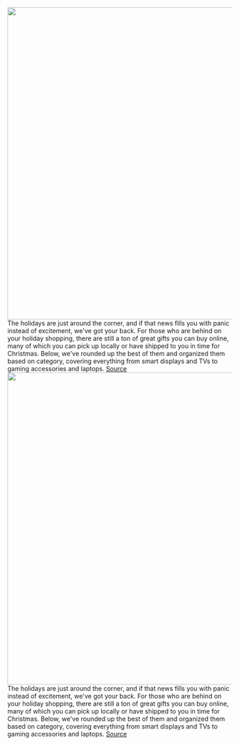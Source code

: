 <img src='https://cdn.vox-cdn.com/thumbor/pu9-jldh63lqY3wj4u_rczUKNlg=/0x0:2040x1360/1200x800/filters:focal(857x517:1183x843)/cdn.vox-cdn.com/uploads/chorus_image/image/70289663/dseifert_20210323_4485_0004.5.jpg' width='700px' /><br/>
The holidays are just around the corner, and if that news fills you with panic instead of excitement, we've got your back. For those who are behind on your holiday shopping, there are still a ton of great gifts you can buy online, many of which you can pick up locally or have shipped to you in time for Christmas. Below, we've rounded up the best of them and organized them based on category, covering everything from smart displays and TVs to gaming accessories and laptops.
<a href='https://www.theverge.com/22840189/christmas-gifts-best-last-minute-tech-gaming-gadgets-shipping'> Source <a/><img src='https://cdn.vox-cdn.com/thumbor/pu9-jldh63lqY3wj4u_rczUKNlg=/0x0:2040x1360/1200x800/filters:focal(857x517:1183x843)/cdn.vox-cdn.com/uploads/chorus_image/image/70289663/dseifert_20210323_4485_0004.5.jpg' width='700px' /><br/>
The holidays are just around the corner, and if that news fills you with panic instead of excitement, we've got your back. For those who are behind on your holiday shopping, there are still a ton of great gifts you can buy online, many of which you can pick up locally or have shipped to you in time for Christmas. Below, we've rounded up the best of them and organized them based on category, covering everything from smart displays and TVs to gaming accessories and laptops.
<a href='https://www.theverge.com/22840189/christmas-gifts-best-last-minute-tech-gaming-gadgets-shipping'> Source <a/>